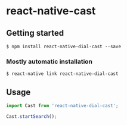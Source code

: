 # react-native-cast

## Getting started

`$ npm install react-native-dial-cast --save`

### Mostly automatic installation

`$ react-native link react-native-dial-cast`

## Usage
```javascript
import Cast from 'react-native-dial-cast';

Cast.startSearch();
```
